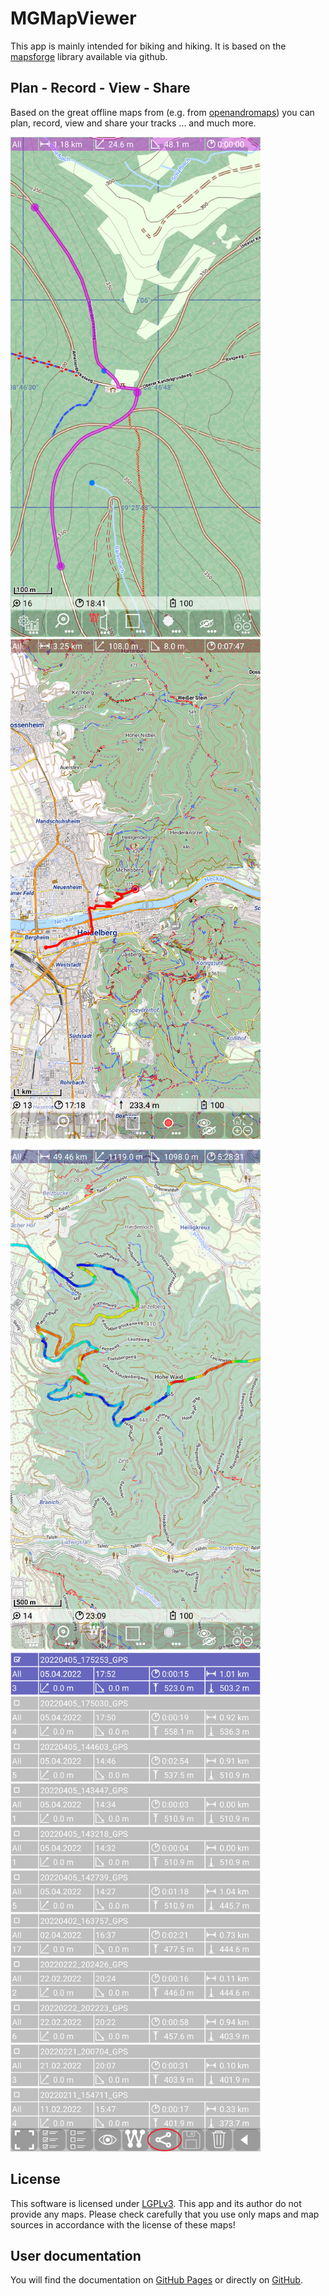 # MGMapViewer
This app is mainly intended for biking and hiking. It is based on the [mapsforge](https://github.com/mapsforge/mapsforge) library available via github.

## Plan - Record - View - Share
Based on the great offline maps from (e.g. from [openandromaps](https://www.openandromaps.org/)) you can plan, record, view and share
your tracks ... and much more.

<img src="./docs/Features/MainTrackFeatures/Routing/RT1.png" width="400" />&nbsp;<img src="./docs/Features/MainTrackFeatures/TrackRecord/RecordA.png" width="400" />&nbsp;

<img src="./docs/Features/MainTrackFeatures/TrackVisualization/gainLoss1.png" width="400" />&nbsp;<img src="./docs/Features/FurtherFeatures/Statistic/stat4.png" width="400" />


## License 
This software is licensed under [LGPLv3](./LICENSE). This app and its author do not provide any maps. Please check carefully that you use only maps and map sources in accordance with
the license of these maps!


## User documentation
You will find the documentation on [GitHub Pages](https://mg4gh.github.io/MGMapViewer/) or directly on [GitHub](./docs/index.md).




